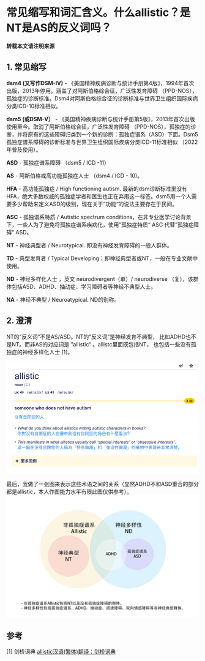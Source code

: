 # 常见缩写和词汇含义。什么allistic？是NT是AS的反义词吗？

**转载本文请注明来源**

## **1. 常见缩写**

**dsm4 (又写作DSM-IV)**  - 《美国精神疾病诊断与统计手册第4版》，1994年首次出版，2013年停用。涵盖了对阿斯伯格综合征，广泛性发育障碍 （PPD-NOS），孤独症的诊断标准。Dsm4对阿斯伯格综合征的诊断标准与世界卫生组织国际疾病分类ICD-10标准相似。

**dsm5 (或DSM-V）** - 《美国精神疾病诊断与统计手册第5版》，2013年首次出版使用至今。取消了阿斯伯格综合征，广泛性发育障碍 （PPD-NOS），孤独症的诊断，并将原有的这些障碍归类到一个新的诊断：孤独症谱系（ASD）下面。Dsm5孤独症谱系障碍的诊断标准与世界卫生组织国际疾病分类ICD-11标准相似 （2022年普及使用）。

**ASD** - 孤独症谱系障碍 （dsm5 / ICD -11）

**AS** - 阿斯伯格或高功能孤独症人士 （dsm4 / ICD - 10)。

**HFA** - 高功能孤独症 / High functioning autism. 最新的dsm诊断标准里没有HFA，绝大多数权威的孤独症学者和医生也正在弃用这一标签。dsm5用一个人需要多少帮助来定义ASD的级别，现在关于”功能“的说法主要存在于民间。

**ASC** - 孤独谱系特质 / Autistic spectrum conditions，在非专业医学讨论背景下，一些人为了避免将孤独症谱系疾病化，使用”孤独症特质“ ASC 代替”孤独症障碍“ ASD。

**NT** - 神经典型者 / Neurotypical. 即没有神经发育障碍的一般人群体。

**TD** - 典型发育者 / Typical Developing；即神经典型者或NT，一般在专业文献中使用。

**ND** - 神经多样化人士 ，英文 neurodivergent（单）/ neurodiverse （复），该群体包括ASD、ADHD、抽动症、学习障碍者等神经不典型人士。

**NA** -  神经不典型 / Neuroatypical. ND的别称。

## **2. 澄清**
NT的”反义词“不是AS/ASD。NT的”反义词“是神经发育不典型， 比如ADHD也不是NT。而非AS的对应词是 ”allistic“ 。allistc里面既包括NT， 也包括一些没有孤独症的神经多样化人士 [1]。

![p1](https://github.com/inimicalself/neurodivergent_resourcesCN/blob/master/QnA_articles/qna_article2_p1.png)

最后，我做了一张图来表示这些术语之间的关系（显然ADHD不和ASD重合的部分都是allistic，本人作图能力水平有限此图仅供参考）。
![p1](https://github.com/inimicalself/neurodivergent_resourcesCN/blob/master/QnA_articles/%E7%A5%9E%E7%BB%8F%E5%A4%9A%E6%A0%B7%E6%80%A7venn%20diagram.updated.jpg)

## **参考**
[1] 剑桥词典  [allistic汉语(繁体)翻译：剑桥词典](https://dictionary.cambridge.org/zhs/%E8%AF%8D%E5%85%B8/%E8%8B%B1%E8%AF%AD-%E6%B1%89%E8%AF%AD-%E7%B9%81%E4%BD%93/allistic)
